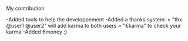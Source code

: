 My contribution

-Added tools to help the developpement 
-Added a thanks system:
		> "thx @user1 @user2" will add karma to both users
		> "€karma" to check your karma
-Added €money ;)